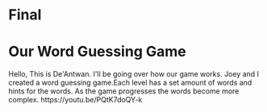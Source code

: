 # Final
<h1>Our Word Guessing Game</h1>
Hello, This is De'Antwan. I'll be going over how our game works. Joey and I created a word guessing game.Each level has a set amount of words and hints for the words. As the game progresses the words become more complex.
<href>https://youtu.be/PQtK7doQY-k</href>
